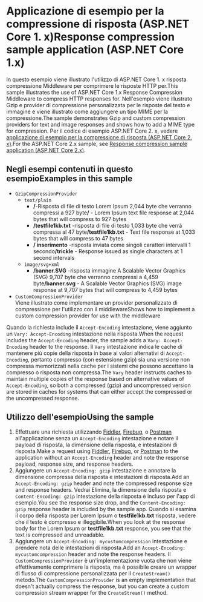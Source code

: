 # <a name="response-compression-sample-application-aspnet-core-1x"></a><span data-ttu-id="dc3a7-101">Applicazione di esempio per la compressione di risposta (ASP.NET Core 1. x)</span><span class="sxs-lookup"><span data-stu-id="dc3a7-101">Response compression sample application (ASP.NET Core 1.x)</span></span>

<span data-ttu-id="dc3a7-102">In questo esempio viene illustrato l'utilizzo di ASP.NET Core 1. x risposta compressione Middleware per comprimere le risposte HTTP per.</span><span class="sxs-lookup"><span data-stu-id="dc3a7-102">This sample illustrates the use of ASP.NET Core 1.x Response Compression Middleware to compress HTTP responses for.</span></span> <span data-ttu-id="dc3a7-103">Nell'esempio viene illustrato Gzip e provider di compressione personalizzata per le risposte del testo e immagine e viene illustrato come aggiungere un tipo MIME per la compressione.</span><span class="sxs-lookup"><span data-stu-id="dc3a7-103">The sample demonstrates Gzip and custom compression providers for text and image responses and shows how to add a MIME type for compression.</span></span> <span data-ttu-id="dc3a7-104">Per il codice di esempio ASP.NET Core 2. x, vedere [applicazione di esempio per la compressione di risposta (ASP.NET Core 2. x)](https://github.com/aspnet/Docs/tree/master/aspnetcore/performance/response-compression/samples/2.x).</span><span class="sxs-lookup"><span data-stu-id="dc3a7-104">For the ASP.NET Core 2.x sample, see [Response compression sample application (ASP.NET Core 2.x)](https://github.com/aspnet/Docs/tree/master/aspnetcore/performance/response-compression/samples/2.x).</span></span>

## <a name="examples-in-this-sample"></a><span data-ttu-id="dc3a7-105">Negli esempi contenuti in questo esempio</span><span class="sxs-lookup"><span data-stu-id="dc3a7-105">Examples in this sample</span></span>
* `GzipCompressionProvider`
  * `text/plain`
    * <span data-ttu-id="dc3a7-106">**/**-Risposta di file di testo Lorem Ipsum 2,044 byte che verranno compressi a 927 byte</span><span class="sxs-lookup"><span data-stu-id="dc3a7-106">**/** - Lorem Ipsum text file response at 2,044 bytes that will compress to 927 bytes</span></span>
    * <span data-ttu-id="dc3a7-107">**/testfile1kb.txt** -risposta di file di testo 1,033 byte che verrà compressa al 47 byte</span><span class="sxs-lookup"><span data-stu-id="dc3a7-107">**/testfile1kb.txt** - Text file response at 1,033 bytes that will compress to 47 bytes</span></span>
    * <span data-ttu-id="dc3a7-108">**/ inserimento** -risposta inviata come singoli caratteri intervalli 1 secondo</span><span class="sxs-lookup"><span data-stu-id="dc3a7-108">**/trickle** - Response issued as single characters at 1 second intervals</span></span> 
  * `image/svg+xml`
    * <span data-ttu-id="dc3a7-109">**/banner.SVG** -risposta immagine A Scalable Vector Graphics (SVG) 9,707 byte che verranno compressi a 4,459 byte</span><span class="sxs-lookup"><span data-stu-id="dc3a7-109">**/banner.svg** - A Scalable Vector Graphics (SVG) image response at 9,707 bytes that will compress to 4,459 bytes</span></span>
* `CustomCompressionProvider`<br><span data-ttu-id="dc3a7-110">Viene illustrato come implementare un provider personalizzato di compressione per l'utilizzo con il middleware</span><span class="sxs-lookup"><span data-stu-id="dc3a7-110">Shows how to implement a custom compression provider for use with the middleware</span></span>

<span data-ttu-id="dc3a7-111">Quando la richiesta include il `Accept-Encoding` intestazione, viene aggiunto un `Vary: Accept-Encoding` intestazione nella risposta.</span><span class="sxs-lookup"><span data-stu-id="dc3a7-111">When the request includes the `Accept-Encoding` header, the sample adds a `Vary: Accept-Encoding` header to the response.</span></span> <span data-ttu-id="dc3a7-112">Il `Vary` intestazione indica le cache di mantenere più copie della risposta in base ai valori alternativi di `Accept-Encoding`, pertanto compresso (con estensione gzip) sia una versione non compressa memorizzati nella cache per i sistemi che possono accettano la compresso o risposta non compressa.</span><span class="sxs-lookup"><span data-stu-id="dc3a7-112">The `Vary` header instructs caches to maintain multiple copies of the response based on alternative values of `Accept-Encoding`, so both a compressed (gzip) and uncompressed version are stored in caches for systems that can either accept the compressed or the uncompressed response.</span></span>

## <a name="using-the-sample"></a><span data-ttu-id="dc3a7-113">Utilizzo dell'esempio</span><span class="sxs-lookup"><span data-stu-id="dc3a7-113">Using the sample</span></span>
1. <span data-ttu-id="dc3a7-114">Effettuare una richiesta utilizzando [Fiddler](http://www.telerik.com/fiddler), [Firebug](http://getfirebug.com/), o [Postman](https://www.getpostman.com/) all'applicazione senza un `Accept-Encoding` intestazione e notare il payload di risposta, la dimensione della risposta, e intestazioni di risposta.</span><span class="sxs-lookup"><span data-stu-id="dc3a7-114">Make a request using [Fiddler](http://www.telerik.com/fiddler), [Firebug](http://getfirebug.com/), or [Postman](https://www.getpostman.com/) to the application without an `Accept-Encoding` header and note the response payload, response size, and response headers.</span></span>
2. <span data-ttu-id="dc3a7-115">Aggiungere un `Accept-Encoding: gzip` intestazione e annotare la dimensione compressa della risposta e intestazioni di risposta.</span><span class="sxs-lookup"><span data-stu-id="dc3a7-115">Add an `Accept-Encoding: gzip` header and note the compressed response size and response headers.</span></span> <span data-ttu-id="dc3a7-116">Vedrai Elimina, la dimensione della risposta e `Content-Encoding: gzip` intestazione della risposta è incluso per l'app di esempio.</span><span class="sxs-lookup"><span data-stu-id="dc3a7-116">You see the response size drop, and the `Content-Encoding: gzip` response header is included by the sample app.</span></span> <span data-ttu-id="dc3a7-117">Quando si esamina il corpo della risposta per Lorem Ipsum o **testfile1kb.txt** risposta, vedere che il testo è compresso e illeggibile.</span><span class="sxs-lookup"><span data-stu-id="dc3a7-117">When you look at the response body for the Lorem Ipsum or **testfile1kb.txt** response, you see that the text is compressed and unreadable.</span></span>
3. <span data-ttu-id="dc3a7-118">Aggiungere un `Accept-Encoding: mycustomcompression` intestazione e prendere nota delle intestazioni di risposta.</span><span class="sxs-lookup"><span data-stu-id="dc3a7-118">Add an `Accept-Encoding: mycustomcompression` header and note the response headers.</span></span> <span data-ttu-id="dc3a7-119">Il `CustomCompressionProvider` è un'implementazione vuota che non viene effettivamente comprimere la risposta, ma è possibile creare un wrapper di flusso di compressione personalizzata per il `CreateStream()` metodo.</span><span class="sxs-lookup"><span data-stu-id="dc3a7-119">The `CustomCompressionProvider` is an empty implementation that doesn't actually compress the response, but you can create a custom compression stream wrapper for the `CreateStream()` method.</span></span>

